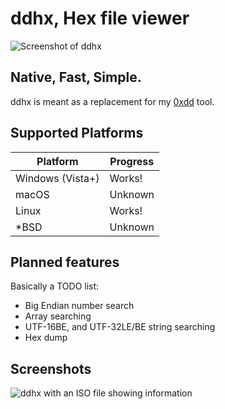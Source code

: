 # ddhx, Hex file viewer

![Screenshot of ddhx](https://dd86k.github.io/imgs/ddhx0.png)

## Native, Fast, Simple.



ddhx is meant as a replacement for my [0xdd](https://github.com/dd86k/0xdd) tool.

## Supported Platforms

| Platform | Progress |
|---|---|
| Windows (Vista+) | Works! |
| macOS | Unknown |
| Linux | Works! |
| *BSD | Unknown |

## Planned features
Basically a TODO list:

- Big Endian number search
- Array searching
- UTF-16BE, and UTF-32LE/BE string searching
- Hex dump

## Screenshots

![ddhx with an ISO file showing information](https://dd86k.github.io/imgs/ddhx1.png)